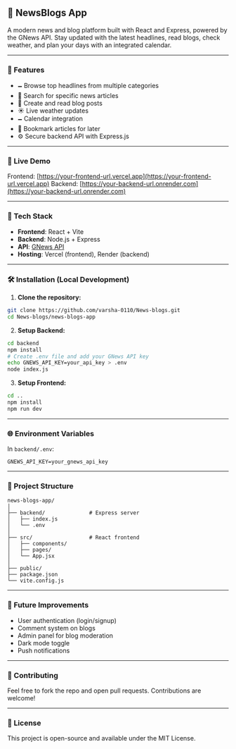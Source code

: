 ## 📰 NewsBlogs App

A modern news and blog platform built with React and Express, powered by the GNews API. Stay updated with the latest headlines, read blogs, check weather, and plan your days with an integrated calendar.

---

### 📌 Features

* 🗕️ Browse top headlines from multiple categories
* 🔎 Search for specific news articles
* 📝 Create and read blog posts
* ☀️ Live weather updates
* 🗕️ Calendar integration
* 🔖 Bookmark articles for later
* ⚙️ Secure backend API with Express.js

---

### 🚀 Live Demo

Frontend: [https://your-frontend-url.vercel.app](https://your-frontend-url.vercel.app)
Backend: [https://your-backend-url.onrender.com](https://your-backend-url.onrender.com)

---

### 🧱 Tech Stack

* **Frontend**: React + Vite
* **Backend**: Node.js + Express
* **API**: [GNews API](https://gnews.io/)
* **Hosting**: Vercel (frontend), Render (backend)

---

### 🛠️ Installation (Local Development)

1. **Clone the repository:**

```bash
git clone https://github.com/varsha-0110/News-blogs.git
cd News-blogs/news-blogs-app
```

2. **Setup Backend:**

```bash
cd backend
npm install
# Create .env file and add your GNews API key
echo GNEWS_API_KEY=your_api_key > .env
node index.js
```

3. **Setup Frontend:**

```bash
cd ..
npm install
npm run dev
```

---

### 🌐 Environment Variables

In `backend/.env`:

```env
GNEWS_API_KEY=your_gnews_api_key
```

---

### 📂 Project Structure

```
news-blogs-app/
│
├── backend/              # Express server
│   ├── index.js
│   └── .env
│
├── src/                  # React frontend
│   ├── components/
│   ├── pages/
│   └── App.jsx
│
├── public/
├── package.json
└── vite.config.js
```

---

### 🤩 Future Improvements

* User authentication (login/signup)
* Comment system on blogs
* Admin panel for blog moderation
* Dark mode toggle
* Push notifications

---

### 🤝 Contributing

Feel free to fork the repo and open pull requests. Contributions are welcome!

---

### 📄 License

This project is open-source and available under the MIT License.
